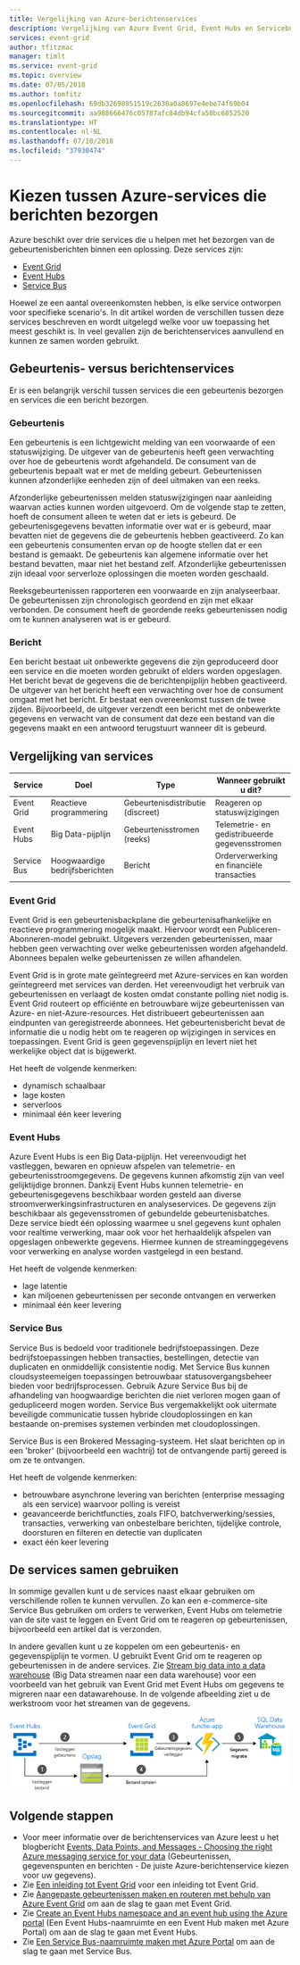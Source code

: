 ```yaml
---
title: Vergelijking van Azure-berichtenservices
description: Vergelijking van Azure Event Grid, Event Hubs en Servicebus. Geeft een aanbeveling over welke service voor verschillende scenario's het meest geschikt is.
services: event-grid
author: tfitzmac
manager: timlt
ms.service: event-grid
ms.topic: overview
ms.date: 07/05/2018
ms.author: tomfitz
ms.openlocfilehash: 69db32698951519c2630a0a8697e4ebe74f69b04
ms.sourcegitcommit: aa988666476c05787afc84db94cfa50bc6852520
ms.translationtype: HT
ms.contentlocale: nl-NL
ms.lasthandoff: 07/10/2018
ms.locfileid: "37930474"
---
```

# <a name="choose-between-azure-services-that-deliver-messages"></a>Kiezen tussen Azure-services die berichten bezorgen

Azure beschikt over drie services die u helpen met het bezorgen van de gebeurtenisberichten binnen een oplossing. Deze services zijn:

* [Event Grid](/azure/event-grid/)
* [Event Hubs](/azure/event-hubs/)
* [Service Bus](/azure/service-bus-messaging/)

Hoewel ze een aantal overeenkomsten hebben, is elke service ontworpen voor specifieke scenario's. In dit artikel worden de verschillen tussen deze services beschreven en wordt uitgelegd welke voor uw toepassing het meest geschikt is. In veel gevallen zijn de berichtenservices aanvullend en kunnen ze samen worden gebruikt.

## <a name="event-vs-message-services"></a>Gebeurtenis- versus berichtenservices

Er is een belangrijk verschil tussen services die een gebeurtenis bezorgen en services die een bericht bezorgen.

### <a name="event"></a>Gebeurtenis

Een gebeurtenis is een lichtgewicht melding van een voorwaarde of een statuswijziging. De uitgever van de gebeurtenis heeft geen verwachting over hoe de gebeurtenis wordt afgehandeld. De consument van de gebeurtenis bepaalt wat er met de melding gebeurt. Gebeurtenissen kunnen afzonderlijke eenheden zijn of deel uitmaken van een reeks.

Afzonderlijke gebeurtenissen melden statuswijzigingen naar aanleiding waarvan acties kunnen worden uitgevoerd. Om de volgende stap te zetten, hoeft de consument alleen te weten dat er iets is gebeurd. De gebeurtenisgegevens bevatten informatie over wat er is gebeurd, maar bevatten niet de gegevens die de gebeurtenis hebben geactiveerd. Zo kan een gebeurtenis consumenten ervan op de hoogte stellen dat er een bestand is gemaakt. De gebeurtenis kan algemene informatie over het bestand bevatten, maar niet het bestand zelf. Afzonderlijke gebeurtenissen zijn ideaal voor serverloze oplossingen die moeten worden geschaald.

Reeksgebeurtenissen rapporteren een voorwaarde en zijn analyseerbaar. De gebeurtenissen zijn chronologisch geordend en zijn met elkaar verbonden. De consument heeft de geordende reeks gebeurtenissen nodig om te kunnen analyseren wat is er gebeurd.

### <a name="message"></a>Bericht

Een bericht bestaat uit onbewerkte gegevens die zijn geproduceerd door een service en die moeten worden gebruikt of elders worden opgeslagen. Het bericht bevat de gegevens die de berichtenpijplijn hebben geactiveerd. De uitgever van het bericht heeft een verwachting over hoe de consument omgaat met het bericht. Er bestaat een overeenkomst tussen de twee zijden. Bijvoorbeeld, de uitgever verzendt een bericht met de onbewerkte gegevens en verwacht van de consument dat deze een bestand van die gegevens maakt en een antwoord terugstuurt wanneer dit is gebeurd.

## <a name="comparison-of-services"></a>Vergelijking van services

| Service | Doel | Type | Wanneer gebruikt u dit? |
| ------- | ------- | ---- | ----------- |
| Event Grid | Reactieve programmering | Gebeurtenisdistributie (discreet) | Reageren op statuswijzigingen |
| Event Hubs | Big Data-pijplijn | Gebeurtenisstromen (reeks) | Telemetrie- en gedistribueerde gegevensstromen |
| Service Bus | Hoogwaardige bedrijfsberichten | Bericht | Orderverwerking en financiële transacties |

### <a name="event-grid"></a>Event Grid

Event Grid is een gebeurtenisbackplane die gebeurtenisafhankelijke en reactieve programmering mogelijk maakt. Hiervoor wordt een Publiceren-Abonneren-model gebruikt. Uitgevers verzenden gebeurtenissen, maar hebben geen verwachting over welke gebeurtenissen worden afgehandeld. Abonnees bepalen welke gebeurtenissen ze willen afhandelen.

Event Grid is in grote mate geïntegreerd met Azure-services en kan worden geïntegreerd met services van derden. Het vereenvoudigt het verbruik van gebeurtenissen en verlaagt de kosten omdat constante polling niet nodig is. Event Grid routeert op efficiënte en betrouwbare wijze gebeurtenissen van Azure- en niet-Azure-resources. Het distribueert gebeurtenissen aan eindpunten van geregistreerde abonnees. Het gebeurtenisbericht bevat de informatie die u nodig hebt om te reageren op wijzigingen in services en toepassingen. Event Grid is geen gegevenspijplijn en levert niet het werkelijke object dat is bijgewerkt.

Het heeft de volgende kenmerken:

* dynamisch schaalbaar
* lage kosten
* serverloos
* minimaal één keer levering

### <a name="event-hubs"></a>Event Hubs

Azure Event Hubs is een Big Data-pijplijn. Het vereenvoudigt het vastleggen, bewaren en opnieuw afspelen van telemetrie- en gebeurtenisstroomgegevens. De gegevens kunnen afkomstig zijn van veel gelijktijdige bronnen. Dankzij Event Hubs kunnen telemetrie- en gebeurtenisgegevens beschikbaar worden gesteld aan diverse stroomverwerkingsinfrastructuren en analyseservices. De gegevens zijn beschikbaar als gegevensstromen of gebundelde gebeurtenisbatches. Deze service biedt één oplossing waarmee u snel gegevens kunt ophalen voor realtime verwerking, maar ook voor het herhaaldelijk afspelen van opgeslagen onbewerkte gegevens. Hiermee kunnen de streaminggegevens voor verwerking en analyse worden vastgelegd in een bestand.

Het heeft de volgende kenmerken:

* lage latentie
* kan miljoenen gebeurtenissen per seconde ontvangen en verwerken
* minimaal één keer levering

### <a name="service-bus"></a>Service Bus

Service Bus is bedoeld voor traditionele bedrijfstoepassingen. Deze bedrijfstoepassingen hebben transacties, bestellingen, detectie van duplicaten en onmiddellijk consistentie nodig. Met Service Bus kunnen cloudsysteemeigen toepassingen betrouwbaar statusovergangsbeheer bieden voor bedrijfsprocessen. Gebruik Azure Service Bus bij de afhandeling van hoogwaardige berichten die niet verloren mogen gaan of gedupliceerd mogen worden. Service Bus vergemakkelijkt ook uitermate beveiligde communicatie tussen hybride cloudoplossingen en kan bestaande on-premises systemen verbinden met cloudoplossingen.

Service Bus is een Brokered Messaging-systeem. Het slaat berichten op in een 'broker' (bijvoorbeeld een wachtrij) tot de ontvangende partij gereed is om ze te ontvangen.

Het heeft de volgende kenmerken:

* betrouwbare asynchrone levering van berichten (enterprise messaging als een service) waarvoor polling is vereist
* geavanceerde berichtfuncties, zoals FIFO, batchverwerking/sessies, transacties, verwerking van onbestelbare berichten, tijdelijke controle, doorsturen en filteren en detectie van duplicaten
* exact één keer levering

## <a name="use-the-services-together"></a>De services samen gebruiken

In sommige gevallen kunt u de services naast elkaar gebruiken om verschillende rollen te kunnen vervullen. Zo kan een e-commerce-site Service Bus gebruiken om orders te verwerken, Event Hubs om telemetrie van de site vast te leggen en Event Grid om te reageren op gebeurtenissen, bijvoorbeeld een artikel dat is verzonden.

In andere gevallen kunt u ze koppelen om een gebeurtenis- en gegevenspijplijn te vormen. U gebruikt Event Grid om te reageren op gebeurtenissen in de andere services. Zie [Stream big data into a data warehouse](event-grid-event-hubs-integration.md) (Big Data streamen naar een data warehouse) voor een voorbeeld van het gebruik van Event Grid met Event Hubs om gegevens te migreren naar een datawarehouse. In de volgende afbeelding ziet u de werkstroom voor het streamen van de gegevens.

![Overzicht van gegevensstroom](./media/compare-messaging-services/overview.png)

## <a name="next-steps"></a>Volgende stappen

* Voor meer informatie over de berichtenservices van Azure leest u het blogbericht [Events, Data Points, and Messages - Choosing the right Azure messaging service for your data](https://azure.microsoft.com/blog/events-data-points-and-messages-choosing-the-right-azure-messaging-service-for-your-data/) (Gebeurtenissen, gegevenspunten en berichten - De juiste Azure-berichtenservice kiezen voor uw gegevens).
* Zie [Een inleiding tot Event Grid](overview.md) voor een inleiding tot Event Grid.
* Zie [Aangepaste gebeurtenissen maken en routeren met behulp van Azure Event Grid](custom-event-quickstart.md) om aan de slag te gaan met Event Grid.
* Zie [Create an Event Hubs namespace and an event hub using the Azure portal](../event-hubs/event-hubs-create.md) (Een Event Hubs-naamruimte en een Event Hub maken met Azure Portal) om aan de slag te gaan met Event Hubs.
* Zie [Een Service Bus-naamruimte maken met Azure Portal](../service-bus-messaging/service-bus-create-namespace-portal.md) om aan de slag te gaan met Service Bus.
